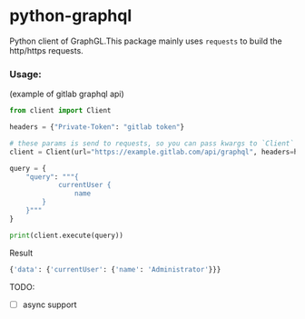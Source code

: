 # python-graphql
Python client of GraphGL.This package mainly uses `requests` to build the http/https requests.

### Usage: 
(example of gitlab graphql api)
```python
from client import Client

headers = {"Private-Token": "gitlab token"}

# these params is send to requests, so you can pass kwargs to `Client`
client = Client(url="https://example.gitlab.com/api/graphql", headers=headers, verify=False)

query = {
    "query": """{
            currentUser {
                name
        }
    }"""
}

print(client.execute(query))
```
Result
```python
{'data': {'currentUser': {'name': 'Administrator'}}}
```
TODO:
- [ ] async support